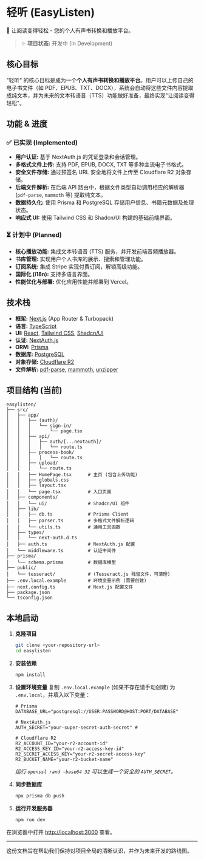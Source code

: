 # 轻听 (EasyListen)

🚀 让阅读变得轻松 - 您的个人有声书转换和播放平台。

> ✨ **项目状态:** 开发中 (In Development)

## 核心目标

"轻听" 的核心目标是成为一个**个人有声书转换和播放平台**。用户可以上传自己的电子书文件（如 PDF、EPUB、TXT、DOCX），系统会自动将这些文件内容提取成纯文本，并为未来的文本转语音（TTS）功能做好准备，最终实现"让阅读变得轻松"。

## 功能 & 进度

### ✅ 已实现 (Implemented)

*   **用户认证:** 基于 NextAuth.js 的凭证登录和会话管理。
*   **多格式文件上传:** 支持 PDF, EPUB, DOCX, TXT 等多种主流电子书格式。
*   **安全文件存储:** 通过预签名 URL 安全地将文件上传至 Cloudflare R2 对象存储。
*   **后端文件解析:** 在后端 API 路由中，根据文件类型自动调用相应的解析器 (`pdf-parse`, `mammoth` 等) 提取纯文本。
*   **数据持久化:** 使用 Prisma 和 PostgreSQL 存储用户信息、书籍元数据及处理状态。
*   **响应式 UI:** 使用 Tailwind CSS 和 Shadcn/UI 构建的基础前端界面。

### ⏳ 计划中 (Planned)

*   **核心播放功能:** 集成文本转语音 (TTS) 服务，并开发前端音频播放器。
*   **书库管理:** 实现用户个人书库的展示、搜索和管理功能。
*   **订阅系统:** 集成 Stripe 实现付费订阅，解锁高级功能。
*   **国际化 (i18n):** 支持多语言界面。
*   **性能优化与部署:** 优化应用性能并部署到 Vercel。

## 技术栈

*   **框架:** [Next.js](https://nextjs.org/) (App Router & Turbopack)
*   **语言:** [TypeScript](https://www.typescriptlang.org/)
*   **UI:** [React](https://react.dev/), [Tailwind CSS](https://tailwindcss.com/), [Shadcn/UI](https://ui.shadcn.com/)
*   **认证:** [NextAuth.js](https://next-auth.js.org/)
*   **ORM:** [Prisma](https://www.prisma.io/)
*   **数据库:** [PostgreSQL](https://www.postgresql.org/)
*   **对象存储:** [Cloudflare R2](https://www.cloudflare.com/developer-platform/r2/)
*   **文件解析:** [pdf-parse](https://www.npmjs.com/package/pdf-parse), [mammoth](https://www.npmjs.com/package/mammoth), [unzipper](https://www.npmjs.com/package/unzipper)

## 项目结构 (当前)

```
easylisten/
├── src/
│   ├── app/
│   │   ├── (auth)/
│   │   │   └── sign-in/
│   │   │       └── page.tsx
│   │   ├── api/
│   │   │   ├── auth/[...nextauth]/
│   │   │   │   └── route.ts
│   │   ├── process-book/
│   │   │   │   └── route.ts
│   │   ├── upload/
│   │   │   └── route.ts
│   │   ├── HomePage.tsx      # 主页 (包含上传功能)
│   │   ├── globals.css
│   │   ├── layout.tsx
│   │   └── page.tsx          # 入口页面
│   ├── components/
│   │   └── ui/               # Shadcn/UI 组件
│   ├── lib/
│   │   ├── db.ts             # Prisma Client
│   │   ├── parser.ts         # 多格式文件解析逻辑
│   │   └── utils.ts          # 通用工具函数
│   ├── types/
│   │   └── next-auth.d.ts
│   ├── auth.ts               # NextAuth.js 配置
│   └── middleware.ts         # 认证中间件
├── prisma/
│   └── schema.prisma         # 数据库模型
├── public/
│   └── tesseract/            # (Tesseract.js 残留文件，可清理)
├── .env.local.example        # 环境变量示例 (需要创建)
├── next.config.ts            # Next.js 配置文件
├── package.json
└── tsconfig.json
```

## 本地启动

1.  **克隆项目**
    ```bash
    git clone <your-repository-url>
    cd easylisten
    ```

2.  **安装依赖**
    ```bash
    npm install
    ```

3.  **设置环境变量**
    复制 `.env.local.example` (如果不存在请手动创建) 为 `.env.local`，并填入以下变量：
    ```env
    # Prisma
    DATABASE_URL="postgresql://USER:PASSWORD@HOST:PORT/DATABASE"

    # NextAuth.js
    AUTH_SECRET="your-super-secret-auth-secret" #
    
    # Cloudflare R2
    R2_ACCOUNT_ID="your-r2-account-id"
    R2_ACCESS_KEY_ID="your-r2-access-key-id"
    R2_SECRET_ACCESS_KEY="your-r2-secret-access-key"
    R2_BUCKET_NAME="your-r2-bucket-name"
    ```
    *运行 `openssl rand -base64 32` 可以生成一个安全的 `AUTH_SECRET`。*

4.  **同步数据库**
    ```bash
    npx prisma db push
    ```

5.  **运行开发服务器**
    ```bash
    npm run dev
    ```

在浏览器中打开 [http://localhost:3000](http://localhost:3000) 查看。

---
这份文档旨在帮助我们保持对项目全局的清晰认识，并作为未来开发的路线图。
